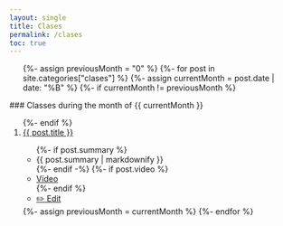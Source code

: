 ```yaml
---
layout: single
title: Clases
permalink: /clases
toc: true
---
```

 
 <ol>
  {%- assign previousMonth = "0" %}
  {%- for post in site.categories["clases"]  %}
      {%- assign currentMonth = post.date | date: "%B" %}
      {%- if currentMonth != previousMonth %}
</ol>
### Classes during the month of {{ currentMonth }}

<ol reversed>
      {%- endif %}
<li> <a href="{{site.baseurl}}{{ post.url }}">{{ post.title }}</a></li>
  <ul>
    {%- if post.summary %}<li>{{ post.summary | markdownify }}</li>{%- endif -%}
    {%- if post.video %}<li> <a href="https://youtu.be/{{post.video}}">Vídeo</a> </li>{%- endif %}
    <li><a href= "{{site.organization.master}}/{{post.path}}">✏️ Edit</a></li>
  </ul>
      {%- assign previousMonth = currentMonth %}
  {%- endfor %}

